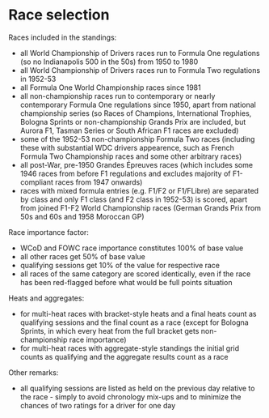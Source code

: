 Race selection
==============

Races included in the standings:

 * all World Championship of Drivers races run to Formula One regulations (so no Indianapolis 500 in the 50s) from 1950 to 1980
 * all World Championship of Drivers races run to Formula Two regulations in 1952-53
 * all Formula One World Championship races since 1981
 * all non-championship races run to contemporary or nearly contemporary Formula One regulations since 1950, apart from national championship series (so Races of Champions, International Trophies, Bologna Sprints or non-championship Grands Prix are included, but Aurora F1, Tasman Series or South African F1 races are excluded)
 * some of the 1952-53 non-championship Formula Two races (including these with substantial WDC drivers appearence, such as French Formula Two Championship races and some other arbitrary races)
 * all post-War, pre-1950 Grandes Épreuves races (which includes some 1946 races from before F1 regulations and excludes majority of F1-compliant races from 1947 onwards)
 * races with mixed formula entries (e.g. F1/F2 or F1/FLibre) are separated by class and only F1 class (and F2 class in 1952-53) is scored, apart from joined F1-F2 World Championship races (German Grands Prix from 50s and 60s and 1958 Moroccan GP)

Race importance factor:

 * WCoD and FOWC race importance constitutes 100% of base value
 * all other races get 50% of base value
 * qualifying sessions get 10% of the value for respective race
 * all races of the same category are scored identically, even if the race has been red-flagged before what would be full points situation

Heats and aggregates:

 * for multi-heat races with bracket-style heats and a final heats count as qualifying sessions and the final count as a race (except for Bologna Sprints, in which every heat from the full bracket gets non-championship race importance)
 * for multi-heat races with aggregate-style standings the initial grid counts as qualifying and the aggregate results count as a race

Other remarks:

 * all qualifying sessions are listed as held on the previous day relative to the race - simply to avoid chronology mix-ups and to minimize the chances of two ratings for a driver for one day
